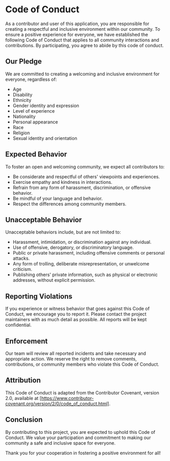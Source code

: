 # Code of Conduct

As a contributor and user of this application, you are responsible for creating a respectful and inclusive environment within our community. To ensure a positive experience for everyone, we have established the following Code of Conduct that applies to all community interactions and contributions. By participating, you agree to abide by this code of conduct.

## Our Pledge

We are committed to creating a welcoming and inclusive environment for everyone, regardless of:

- Age
- Disability
- Ethnicity
- Gender identity and expression
- Level of experience
- Nationality
- Personal appearance
- Race
- Religion
- Sexual identity and orientation

## Expected Behavior

To foster an open and welcoming community, we expect all contributors to:

- Be considerate and respectful of others' viewpoints and experiences.
- Exercise empathy and kindness in interactions.
- Refrain from any form of harassment, discrimination, or offensive behavior.
- Be mindful of your language and behavior.
- Respect the differences among community members.

## Unacceptable Behavior

Unacceptable behaviors include, but are not limited to:

- Harassment, intimidation, or discrimination against any individual.
- Use of offensive, derogatory, or discriminatory language.
- Public or private harassment, including offensive comments or personal attacks.
- Any form of trolling, deliberate misrepresentation, or unwelcome criticism.
- Publishing others' private information, such as physical or electronic addresses, without explicit permission.

## Reporting Violations

If you experience or witness behavior that goes against this Code of Conduct, we encourage you to report it. Please contact the project maintainers with as much detail as possible. All reports will be kept confidential.

## Enforcement

Our team will review all reported incidents and take necessary and appropriate action. We reserve the right to remove comments, contributions, or community members who violate this Code of Conduct.

## Attribution

This Code of Conduct is adapted from the Contributor Covenant, version 2.0, available at [https://www.contributor-covenant.org/version/2/0/code_of_conduct.html].

## Conclusion

By contributing to this project, you are expected to uphold this Code of Conduct. We value your participation and commitment to making our community a safe and inclusive space for everyone.

Thank you for your cooperation in fostering a positive environment for all!

